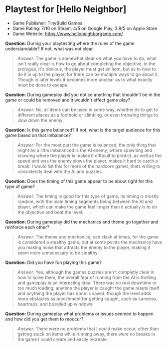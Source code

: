 # Playtest for [Hello Neighbor]

* Game Publisher: TinyBuild Games
* Game Rating: 7/10 on Steam, 4/5 on Google Play, 3.8/5 on Apple Store
* Game Website: https://www.helloneighborgame.com/


**Question:** During your playtesting where the rules of the game understandable? If not, what was not clear.
> _Answer:_ The game is somewhat clear on what you have to do, what isn't really clear is how to go about completing the objective, in the prologue, it's obvious, the player must get an item, but as to how to do it is up to the player, for there can be multiple ways to go about it. Though in later levels it becomes more unclear as to what exactly must be done to escape. 

**Question:** During gameplay did you notice anything that shouldn't be in the game or could be removed and it wouldn't effect game play?
> _Answer:_ No, all items can be used in some way, whether its to get to different places as a foothold or climbing, or even throwing things to slow down the enemy.

**Question:** Is this game balanced? If not, what is the target audience for this game based on that imbalance?
> _Answer:_ For the most part the game is balanced, the only thing that might be a little imbalanced is the AI enemy, where spawning and knowing where the player is makes it difficult to predict, as well as the speed and was the enemy slows the player, makes it hard to catch a break. I would list this for more of the hardcore gamer, thats willing to consistently deal with the AI and puzzles. 

**Question:** Does the timing of this game appear to be about right for this type of game?
> _Answer:_ The timing is good for this type of game, its timing is mostly random, with the main timing segments being between the  AI and player, which can make the game feel longer than it actually is to do the objective and beat the level. 

**Question:** During gameplay did the mechanics and theme go together and reinforce each other?
> _Answer:_ The theme and mechanics, can clash at times, for the game is considered a stealthy game, but at some points the mechanics have you making noise that attracts the enemy to the player, making it seem more unnecessary to be stealthy.

**Question:** Did you have fun playing this game?
> _Answer:_ Yes, although the games puzzles aren't completly clear in how to solve them, the overall fear of running from the AI is thrilling and gameplay is an interesting idea. There was no real downtime or too much loading, anytime the player is caught the game resets itself and anything the player has done is saved, though the level adds more obstacles as punishment for getting caught, such as cameras, beartraps, and boarded up windows.

**Question:** During gameplay what problems or issues seemed to happen and how did you get them to reoccur?
> _Answer:_ There were no problems that I could make occur, other than getting stuck on items while running away, there were no breaks in the game I could create and easily recreate.
